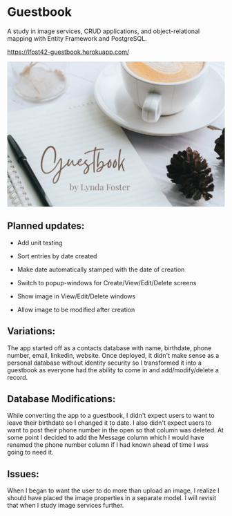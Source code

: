 # Guestbook

A study in image services, CRUD applications, and object-relational mapping with Entity Framework and PostgreSQL.

https://lfost42-guestbook.herokuapp.com/

![My App](./Guestbook/wwwroot/img/app.png)

## Planned updates:

- Add unit testing

- Sort entries by date created

- Make date automatically stamped with the date of creation

- Switch to popup-windows for Create/View/Edit/Delete screens

- Show image in View/Edit/Delete windows

- Allow image to be modified after creation

## Variations:

The app started off as a contacts database with name, birthdate, phone number, email, linkedin, website. Once deployed, it didn't make sense as a personal database without identity security so I transformed it into a guestbook as everyone had the ability to come in and add/modify/delete a record. 

## Database Modifications:

While converting the app to a guestbook, I didn't expect users to want to leave their birthdate so I changed it to date. I also didn't expect users to want to post their phone number in the open so that column was deleted. At some point I decided to add the Message column which I would have renamed the phone number column if I had known ahead of time I was going to need it. 

## Issues:
When I began to want the user to do more than upload an image, I realize I should have placed the image properties in a separate model. I will revisit that when I study image services further. 